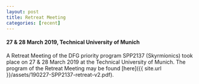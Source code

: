 ```yaml
---
layout: post
title: Retreat Meeting
categories: [recent]
---
```


#### 27 & 28 March 2019, Technical University of Munich

A Retreat Meeting of the DFG priority program SPP2137 (Skyrmionics) took place on 27 & 28 March 2019 at the Technical University of Munich. The program of the Retreat Meeting may be found [here]({{ site.url }}/assets/190227-SPP2137-retreat-v2.pdf).
